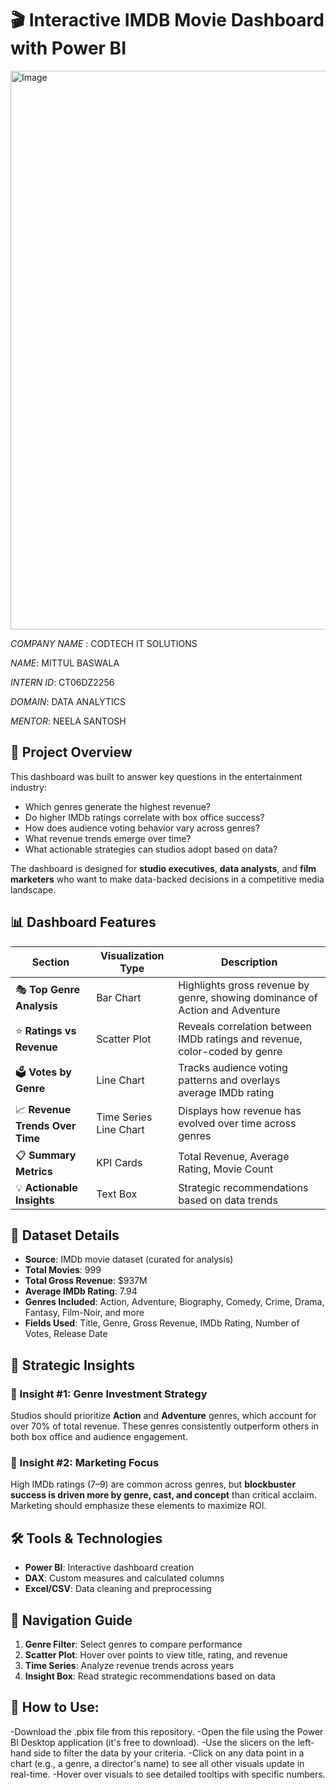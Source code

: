 # 🎬 Interactive IMDB Movie Dashboard with Power BI

<img width="1562" height="894" alt="Image" src="https://github.com/user-attachments/assets/191be1e1-b9eb-4c26-83fb-d796d34482a4" />


*COMPANY NAME* : CODTECH IT SOLUTIONS 

*NAME*: MITTUL BASWALA

*INTERN ID*: CT06DZ2256

*DOMAIN*: DATA ANALYTICS

*MENTOR*: NEELA SANTOSH


## 📌 Project Overview

This dashboard was built to answer key questions in the entertainment industry:

- Which genres generate the highest revenue?
- Do higher IMDb ratings correlate with box office success?
- How does audience voting behavior vary across genres?
- What revenue trends emerge over time?
- What actionable strategies can studios adopt based on data?

The dashboard is designed for **studio executives**, **data analysts**, and **film marketers** who want to make data-backed decisions in a competitive media landscape.


## 📊 Dashboard Features

| Section                          | Visualization Type     | Description                                                                 |
|----------------------------------|-------------------------|-----------------------------------------------------------------------------|
| 🎭 **Top Genre Analysis**        | Bar Chart               | Highlights gross revenue by genre, showing dominance of Action and Adventure |
| ⭐ **Ratings vs Revenue**        | Scatter Plot            | Reveals correlation between IMDb ratings and revenue, color-coded by genre |
| 🗳️ **Votes by Genre**           | Line Chart              | Tracks audience voting patterns and overlays average IMDb rating            |
| 📈 **Revenue Trends Over Time** | Time Series Line Chart  | Displays how revenue has evolved over time across genres                   |
| 📋 **Summary Metrics**           | KPI Cards               | Total Revenue, Average Rating, Movie Count                                 |
| 💡 **Actionable Insights**       | Text Box                | Strategic recommendations based on data trends                             |


## 🧮 Dataset Details

- **Source**: IMDb movie dataset (curated for analysis)
- **Total Movies**: 999
- **Total Gross Revenue**: $937M
- **Average IMDb Rating**: 7.94
- **Genres Included**: Action, Adventure, Biography, Comedy, Crime, Drama, Fantasy, Film-Noir, and more
- **Fields Used**: Title, Genre, Gross Revenue, IMDb Rating, Number of Votes, Release Date


## 🧠 Strategic Insights

### 🎯 Insight #1: Genre Investment Strategy
Studios should prioritize **Action** and **Adventure** genres, which account for over 70% of total revenue. These genres consistently outperform others in both box office and audience engagement.

### 🎯 Insight #2: Marketing Focus
High IMDb ratings (7–9) are common across genres, but **blockbuster success is driven more by genre, cast, and concept** than critical acclaim. Marketing should emphasize these elements to maximize ROI.


## 🛠️ Tools & Technologies

- **Power BI**: Interactive dashboard creation
- **DAX**: Custom measures and calculated columns
- **Excel/CSV**: Data cleaning and preprocessing


## 🧭 Navigation Guide

1. **Genre Filter**: Select genres to compare performance
2. **Scatter Plot**: Hover over points to view title, rating, and revenue
3. **Time Series**: Analyze revenue trends across years
4. **Insight Box**: Read strategic recommendations based on data


## 🚀 How to Use:

-Download the .pbix file from this repository.
-Open the file using the Power BI Desktop application (it's free to download).
-Use the slicers on the left-hand side to filter the data by your criteria.
-Click on any data point in a chart (e.g., a genre, a director's name) to see all other visuals update in real-time.
-Hover over visuals to see detailed tooltips with specific numbers.
